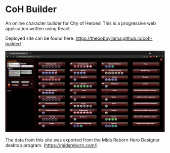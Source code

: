 # CoH Builder
An online character builder for City of Heroes!  This is a progressive web application written using React.

Deployed site can be found here:
https://thebobbyllama.github.io/coh-builder/

![Project Screenshot](/snapshot.png?raw=true)

The data from this site was exported from the Mids Reborn Hero Designer desktop program. (https://midsreborn.com/)